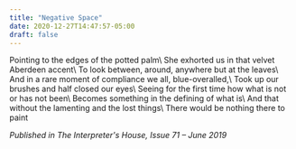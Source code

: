 ```yaml
---
title: "Negative Space"
date: 2020-12-27T14:47:57-05:00
draft: false
---
```


Pointing to the edges of the potted palm\\
She exhorted us in that velvet Aberdeen accent\\
To look between, around, anywhere but at the leaves\\
And in a rare moment of compliance we all, blue-overalled,\\
Took up our brushes and half closed our eyes\\
Seeing for the first time how what is not or has not been\\
Becomes something in the defining of what is\\
And that without the lamenting and the lost things\\
There would be nothing there to paint

_Published in The Interpreter's House, Issue 71 – June 2019_